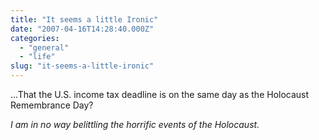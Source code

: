 ```yaml
---
title: "It seems a little Ironic"
date: "2007-04-16T14:28:40.000Z"
categories: 
  - "general"
  - "life"
slug: "it-seems-a-little-ironic"
---
```


...That the U.S. income tax deadline is on the same day as the Holocaust Remembrance Day?

_I am in no way belittling the horrific events of the Holocaust._
